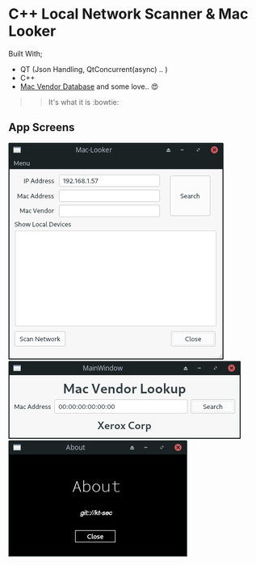 # C++ Local Network Scanner & Mac Looker

Built With;
- QT (Json Handling, QtConcurrent(async) .. )
- C++
- [Mac Vendor Database](vendor-search)
and some love.. :heart_eyes:

>> It's what it is :bowtie:

## App Screens
![Main](./images/main.png)
![Vendor-Search](./images/vendor-search.png)
![About](./images/about.png)
